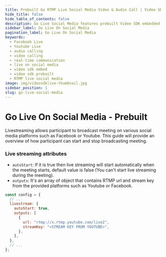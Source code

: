 ```yaml
---
title: Prebuilt Go RTMP Live Social Media Video & Audio Call | Video SDK Embed Docs
hide_title: false
hide_table_of_contents: false
description: Go Live Social Media features prebuilt Video SDK embedded is an easy-to-use video calling API. Video SDK Prebuilt makes it easy for developers to add video calls 10 in minutes to any website or app.
sidebar_label: Go Live On Social Media
pagination_label: Go Live On Social Media
keywords:
  - Facebook Live
  - Youtube Live
  - audio calling
  - video calling
  - real-time communication
  - live on social media
  - video sdk embed
  - video sdk prebuilt
  - RTMP live social media
image: img/videosdklive-thumbnail.jpg
sidebar_position: 1
slug: go-live-social-media
---
```


# Go Live On Social Media - Prebuilt

Livestreaming allows participant to broadcast meeting on various social media platforms such as Facebook or Youtube.
This guide will provide an overview of how participant can start and stop broadcasting meeting.

### Live streaming attributes

- `autoStart`: If it is true then live streaming will start automatically when the meeting starts, default value is false (You can't start live streaming during the meeting).
- `outputs`: It's an array of object that contains RTMP url and stream key from the provided platforms such as Youtube or Facebook.

```js title="index.html"
const config = {
  // ...
  livestream: {
    autoStart: true,
    outputs: [
      {
        url: "rtmp://x.rtmp.youtube.com/live2",
        streamKey: "<STREAM KEY FROM YOUTUBE>",
      },
    ],
  },
  // ...
};
```
